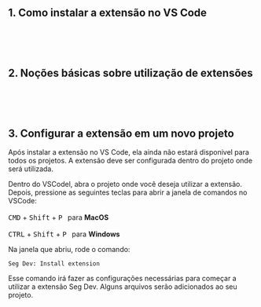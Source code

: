 ## 1. Como instalar a extensão no VS Code

<br/> <br/> <br/> 
## 2. Noções básicas sobre utilização de extensões 

<br/> <br/> <br/> 

## 3. Configurar a extensão em um novo projeto

Após instalar a extensão no VS Code, ela ainda não estará disponivel para todos os projetos. A extensão deve ser configurada dentro do projeto onde será utilizada. 

Dentro do VSCodel, abra o projeto onde você deseja utilizar a extensão. Depois, pressione as seguintes teclas para abrir a janela de comandos no VSCode:  
 <br/>
<kbd>CMD</kbd> + <kbd>Shift</kbd> + <kbd>P</kbd>  &ensp;para **MacOS**  <br/><br/>
<kbd>CTRL</kbd> + <kbd>Shift</kbd> + <kbd>P</kbd>  &ensp;para **Windows**

<!-- <br/> -->

Na janela que abriu, rode o comando: </br> 
```
Seg Dev: Install extension
```

Esse comando irá fazer as configurações necessárias para começar a utilizar a extensão Seg Dev. Alguns arquivos serão adicionados ao seu projeto. 


